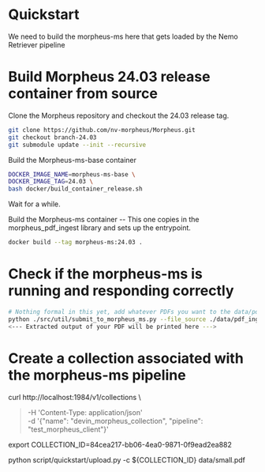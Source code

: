 # Quickstart

We need to build the morpheus-ms here that gets loaded by the Nemo Retriever pipeline

# Build Morpheus 24.03 release container from source

Clone the Morpheus repository and checkout the 24.03 release tag.

```bash
git clone https://github.com/nv-morpheus/Morpheus.git
git checkout branch-24.03
git submodule update --init --recursive
```

Build the Morpheus-ms-base container

```bash
DOCKER_IMAGE_NAME=morpheus-ms-base \
DOCKER_IMAGE_TAG=24.03 \
bash docker/build_container_release.sh
```

Wait for a while.

Build the Morpheus-ms container -- This one copies in the morpheus_pdf_ingest library and sets up the entrypoint.

```bash
docker build --tag morpheus-ms:24.03 .
```

# Check if the morpheus-ms is running and responding correctly

```bash
# Nothing formal in this yet, add whatever PDFs you want to the data/pdf_ingest_testing directory
python ./src/util/submit_to_morpheus_ms.py --file_source ./data/pdf_ingest_testing/*
<--- Extracted output of your PDF will be printed here --->
```

# Create a collection associated with the morpheus-ms pipeline

curl http://localhost:1984/v1/collections \
> -H 'Content-Type: application/json' \
> -d '{"name": "devin_morpheus_collection", "pipeline": "test_morpheus_client"}'

export COLLECTION_ID=84cea217-bb06-4ea0-9871-0f9ead2ea882

python script/quickstart/upload.py -c ${COLLECTION_ID} data/small.pdf